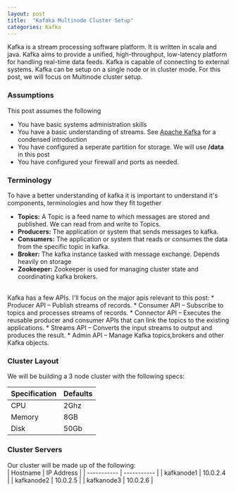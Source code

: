 ```yaml
---
layout: post
title:  "Kafaka Multinode Cluster Setup"
categories: Kafka
---
```


Kafka is a stream processing software platform. It is written in scala and java. Kafka aims to provide a unified, high-throughput, low-latency platform for handling real-time data feeds. Kafka is capable of connecting to external systems. Kafka can be setup on a single node or in cluster mode. For this post, we will focus on Multinode cluster setup.

### **Assumptions**
This post assumes the following
* You have basic systems administration skills
* You have a basic understanding of streams. See [Apache Kafka](https://kafka.apache.org/intro) for a condensed introduction
* You have configured a seperate partition for storage. We will use **/data** in this post
* You have configured your firewall and ports as needed.

### **Terminology**
To have a better understanding of kafka it is important to understand it's components, terminologies and how they fit together
* **Topics:** A Topic is a feed name to which messages are stored and published. We can read from and write to Topics.
* **Producers:** The application or system that sends messages to kafka.
* **Consumers:** The application or system that reads or consumes the data from the specific topic in kafka.
* **Broker:** The kafka instance tasked with message exchange. Depends heavily on storage
* **Zookeeper:** Zookeeper is used for managing cluster state and coordinating kafka brokers.
<br>
Kafka has a few APIs. I'll focus on the major apis relevant to this post:
    * Producer API – Publish streams of records.
    * Consumer API – Subscribe to topics and processes streams of records.
    * Connector API – Executes the reusable producer and consumer APIs that can link the topics to the existing applications.
    * Streams API – Converts the input streams to output and produces the result.
    * Admin API – Manage Kafka topics,brokers and other Kafka objects.

### **Cluster Layout**
We will be building a 3 node cluster with the following specs:<br>

| Specification      | Defaults |
| ----------- | ----------- |
| CPU      | 2Ghz       |
| Memory   | 8GB        |
| Disk   | 50Gb        |


### **Cluster Servers**
Our cluster will be made up of the following:<br>
| Hostname    | IP Address  |
| ----------- | ----------- | 
| kafkanode1  | 10.0.2.4    |
| kafkanode2  | 10.0.2.5    |
| kafkanode3  | 10.0.2.6    |

